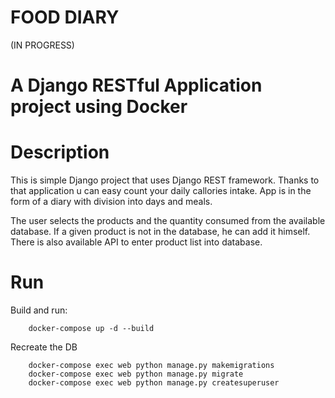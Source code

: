 FOOD DIARY
=====

(IN PROGRESS)

A Django RESTful Application project using Docker
===


Description
====
This is simple Django project that uses Django REST framework.
Thanks to that application u can easy count your daily callories intake.
App is in the form of a diary with division into days and meals.

The user selects the products and the quantity consumed from the available database. If a given product is not in the database, he can add it himself.
There is also available API to enter product list into database.

Run
====

Build and run:
```
    docker-compose up -d --build
```

Recreate the DB
```
    docker-compose exec web python manage.py makemigrations
    docker-compose exec web python manage.py migrate
    docker-compose exec web python manage.py createsuperuser
```
